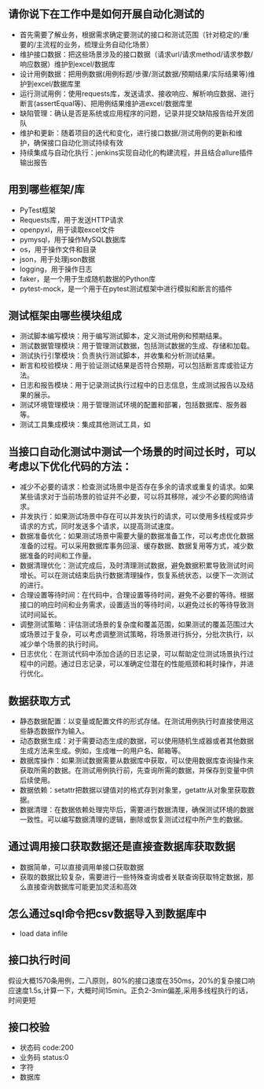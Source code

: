## 请你说下在工作中是如何开展自动化测试的
- 首先需要了解业务，根据需求确定要测试的接口和测试范围（针对稳定的/重要的/主流程的业务，梳理业务自动化场景）
- 维护接口数据：把这些场景涉及的接口数据（请求url/请求method/请求参数/响应数据）维护到excel/数据库
- 设计用例数据：把用例数据(用例标题/步骤/测试数据/预期结果/实际结果等)维护到excel/数据库里
- 运行测试用例：使用requests库，发送请求、接收响应、解析响应数据、进行断言(assertEqual等)、把用例结果维护进excel/数据库里
- 缺陷管理：确认是否是系统或应用程序的问题，记录并提交缺陷报告给开发团队
- 维护和更新：随着项目的迭代和变化，进行接口数据/测试用例的更新和维护，确保接口自动化测试持续有效
- 持续集成与自动化执行：jenkins实现自动化的构建流程，并且结合allure插件输出报告


## 用到哪些框架/库
- PyTest框架
- Requests库，用于发送HTTP请求
- openpyxl，用于读取excel文件
- pymysql，用于操作MySQL数据库
- os，用于操作文件和目录
- json，用于处理json数据
- logging，用于操作日志
- faker，是一个用于生成随机数据的Python库
- pytest-mock，是一个用于在pytest测试框架中进行模拟和断言的插件

## 测试框架由哪些模块组成
- 测试脚本编写模块：用于编写测试脚本，定义测试用例和预期结果。
- 测试数据管理模块：用于管理测试数据，包括测试数据的生成、存储和加载。
- 测试执行引擎模块：负责执行测试脚本，并收集和分析测试结果。
- 断言和校验模块：用于验证测试结果是否符合预期，可以包括断言库或验证方法。
- 日志和报告模块：用于记录测试执行过程中的日志信息，生成测试报告以及结果的展示。
- 测试环境管理模块：用于管理测试环境的配置和部署，包括数据库、服务器等。
- 测试工具集成模块：集成其他测试工具，如

## 当接口自动化测试中测试一个场景的时间过长时，可以考虑以下优化代码的方法：
- 减少不必要的请求：检查测试场景中是否存在多余的请求或重复的请求。如果某些请求对于当前场景的验证并不必要，可以将其移除，减少不必要的网络请求。
- 并发执行：如果测试场景中存在可以并发执行的请求，可以使用多线程或异步请求的方式，同时发送多个请求，以提高测试速度。
- 数据准备优化：如果测试场景中需要大量的数据准备工作，可以考虑优化数据准备的过程。可以采用数据库事务回滚、缓存数据、数据复用等方式，减少数据准备的时间和工作量。
- 数据清理优化：测试完成后，及时清理测试数据，避免数据积累导致测试时间增长。可以在测试结束后执行数据清理操作，恢复系统状态，以便下一次测试的进行。
- 合理设置等待时间：在代码中，合理设置等待时间，避免不必要的等待。根据接口的响应时间和业务需求，设置适当的等待时间，以避免过长的等待导致测试时间延长。
- 调整测试策略：评估测试场景的复杂度和覆盖范围，如果测试的覆盖范围过大或场景过于复杂，可以考虑调整测试策略，将场景进行拆分，分批次执行，以减少单个场景的执行时间。
- 日志优化：在测试代码中添加合适的日志记录，可以帮助定位测试场景执行过程中的问题。通过日志记录，可以准确定位潜在的性能瓶颈和耗时操作，并进行优化。


## 数据获取方式
- 静态数据配置：以变量或配置文件的形式存储。在测试用例执行时直接使用这些静态数据作为输入。
- 动态数据生成：对于需要动态生成的数据，可以使用随机生成器或者其他数据生成方法来生成。例如，生成唯一的用户名、邮箱等。
- 数据库操作：如果测试数据需要从数据库中获取，可以使用数据库查询操作来获取所需的数据。在测试用例执行前，先查询所需的数据，并保存到变量中供后续使用。
- 数据依赖：setattr把数据以键值对的格式存到对象里，getattr从对象里获取数据。
- 数据清理：在数据依赖处理完毕后，需要进行数据清理，确保测试环境的数据一致性。可以编写数据清理的逻辑，删除或恢复测试过程中所产生的数据。


## 通过调用接口获取数据还是直接查数据库获取数据
- 数据简单，可以直接调用单接口获取数据
- 获取的数据比较复杂，需要进行一些特殊查询或者关联查询获取特定数据，那么直接查询数据库可能更加灵活和高效

## 怎么通过sql命令把csv数据导入到数据库中
- load data infile

## 接口执行时间
假设大概1570条用例，二八原则，80%的接口速度在350ms，20%的复杂接口响应速度1.5s,计算一下，大概时间15min。正负2-3min偏差,采用多线程执行的话，时间更短

## 接口校验
- 状态码 code:200
- 业务码 status:0
- 字符
- 数据库